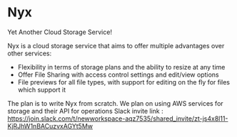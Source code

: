 # Nyx
Yet Another Cloud Storage Service!

Nyx is a cloud storage service that aims to offer multiple advantages over other services:
- Flexibility in terms of storage plans and the ability to resize at any time
- Offer File Sharing with access control settings and edit/view options
- File previews for all file types, with support for editing on the fly for files which support it

The plan is to write Nyx from scratch. We plan on using AWS services for storage and their API for operations
Slack invite link :  
https://join.slack.com/t/newworkspace-aqz7535/shared_invite/zt-js4x8l11-KjRJhW1nBACuzvxAGYt5Mw  
